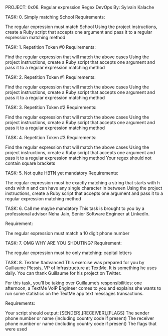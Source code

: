 PROJECT: 0x06. Regular expression
Regex DevOps
By: Sylvain Kalache

TASK: 0. Simply matching School
Requirements:

The regular expression must match School
Using the project instructions, create a Ruby script that accepts one argument and pass it to a regular expression matching method

TASK: 1. Repetition Token #0
Requirements:

Find the regular expression that will match the above cases
Using the project instructions, create a Ruby script that accepts one argument and pass it to a regular expression matching method

TASK: 2. Repetition Token #1
Requirements:

Find the regular expression that will match the above cases
Using the project instructions, create a Ruby script that accepts one argument and pass it to a regular expression matching method

TASK: 3. Repetition Token #2
Requirements:

Find the regular expression that will match the above cases
Using the project instructions, create a Ruby script that accepts one argument and pass it to a regular expression matching method

TASK: 4. Repetition Token #3
Requirements:

Find the regular expression that will match the above cases
Using the project instructions, create a Ruby script that accepts one argument and pass it to a regular expression matching method
Your regex should not contain square brackets

TASK: 5. Not quite HBTN yet
mandatory
Requirements:

The regular expression must be exactly matching a string that starts with h ends with n and can have any single character in between
Using the project instructions, create a Ruby script that accepts one argument and pass it to a regular expression matching method

TASK: 6. Call me maybe
mandatory
This task is brought to you by a professional advisor Neha Jain, Senior Software Engineer at LinkedIn.

Requirement:

The regular expression must match a 10 digit phone number

TASK: 7. OMG WHY ARE YOU SHOUTING?
Requirement:

The regular expression must be only matching: capital letters

TASK: 8. Textme
#advanced
This exercise was prepared for you by Guillaume Plessis, VP of Infrastructure at TextMe. It is something he uses daily. You can thank Guillaume for his project on Twitter.

For this task, you’ll be taking over Guillaume’s responsibilities: one afternoon, a TextMe VoIP Engineer comes to you and explains she wants to run some statistics on the TextMe app text messages transactions.

Requirements:

Your script should output: [SENDER],[RECEIVER],[FLAGS]
The sender phone number or name (including country code if present)
The receiver phone number or name (including country code if present)
The flags that were used 
